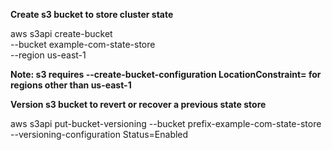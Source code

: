 **Create s3 bucket to store cluster state**

aws s3api create-bucket \
    --bucket example-com-state-store \
    --region us-east-1

**Note: s3 requires --create-bucket-configuration LocationConstraint=<region> for regions other than us-east-1**

**Version s3 bucket to revert or recover a previous state store**

aws s3api put-bucket-versioning --bucket prefix-example-com-state-store  --versioning-configuration Status=Enabled
